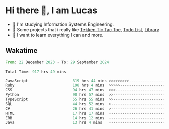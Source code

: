 # Hi there 👋, I am Lucas

<!--
**LukBlan/LukBlan** is a ✨ _special_ ✨ repository because its `README.md` (this file) appears on your GitHub profile.
-->

- :book: I'm studying Information Systems Engineering.
- :file_folder: Some projects that i really like 
[Tekken Tic Tac Toe](https://lukblan.github.io/tic-tac-toe/),
[Todo List](https://lukblan.github.io/todo-list), 
[Library](https://lukblan.github.io/library/)
- :punch: I want to learn everything I can and more.


## Wakatime
<!--START_SECTION:waka-->

```rust
From: 22 December 2023 - To: 29 September 2024

Total Time: 917 hrs 49 mins

JavaScript                    319 hrs 44 mins >>>>>>>>>----------------   34.81 %
Ruby                          198 hrs 4 mins  >>>>>--------------------   21.57 %
CSS                           94 hrs 47 mins  >>>----------------------   10.32 %
Python                        90 hrs 57 mins  >>-----------------------   09.90 %
TypeScript                    55 hrs 55 mins  >>-----------------------   06.09 %
SQL                           44 hrs 52 mins  >------------------------   04.89 %
C#                            26 hrs 41 mins  >------------------------   02.91 %
HTML                          17 hrs 17 mins  -------------------------   01.88 %
ERB                           14 hrs 12 mins  -------------------------   01.55 %
Java                          13 hrs 4 mins   -------------------------   01.42 %
```

<!--END_SECTION:waka-->